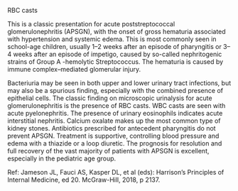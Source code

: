 RBC casts

This is a classic presentation for acute poststreptococcal glomerulonephritis (APSGN), with the onset of
gross hematuria associated with hypertension and systemic edema. This is most commonly seen in
school-age children, usually 1–2 weeks after an episode of pharyngitis or 3–4 weeks after an episode of
impetigo, caused by so-called nephritogenic strains of Group A -hemolytic Streptococcus. The hematuria
is caused by immune complex–mediated glomerular injury.

Bacteriuria may be seen in both upper and lower urinary tract infections, but may also be a spurious
finding, especially with the combined presence of epithelial cells. The classic finding on microscopic
urinalysis for acute glomerulonephritis is the presence of RBC casts. WBC casts are seen with acute
pyelonephritis. The presence of urinary eosinophils indicates acute interstitial nephritis. Calcium oxalate
makes up the most common type of kidney stones.
Antibiotics prescribed for antecedent pharyngitis do not prevent APSGN. Treatment is supportive,
controlling blood pressure and edema with a thiazide or a loop diuretic. The prognosis for resolution and
full recovery of the vast majority of patients with APSGN is excellent, especially in the pediatric age
group.

Ref: Jameson JL, Fauci AS, Kasper DL, et al (eds): Harrison’s Principles of Internal Medicine, ed 20. McGraw-Hill, 2018, p
2137.